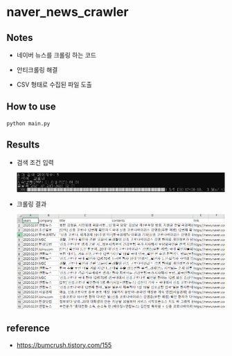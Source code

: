 # naver_news_crawler

## Notes
- 네이버 뉴스를 크롤링 하는 코드

- 안티크롤링 해결

- CSV 형태로 수집된 파일 도출
## How to use
~~~
python main.py
~~~
## Results
- 검색 조건 입력

  ![ex_screenshot](./img/cmd_.PNG)
  
- 크롤링 결과

  ![ex_screenshot](./img/csv.PNG)
  
## reference
- https://bumcrush.tistory.com/155
